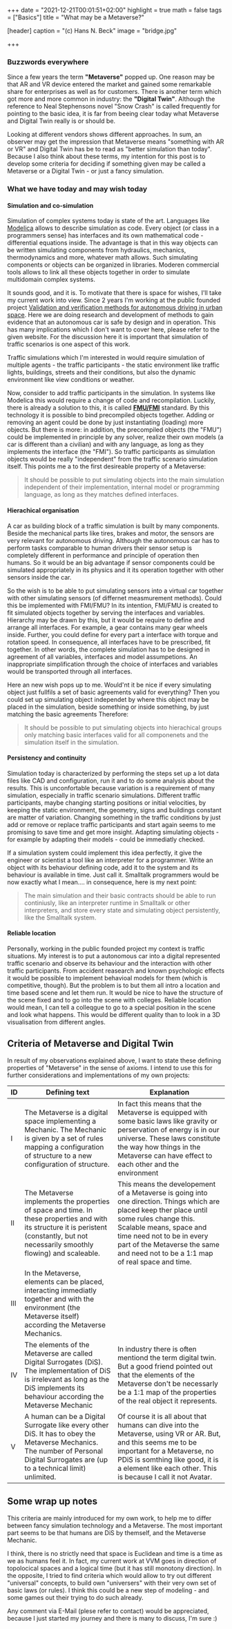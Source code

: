 +++
date = "2021-12-21T00:01:51+02:00"
highlight = true
math = false
tags = ["Basics"]
title = "What may be a Metaverse?"

[header]
  caption = "(c) Hans N. Beck"
  image = "bridge.jpg"

+++

### Buzzwords everywhere

Since a few years the term **"Metaverse"** popped up. One reason may be that AR and VR device entered the market and gained some remarkable share for enterprises as well as for customers. There is another term which got more and more common in industry: the **"Digital Twin"**. Although the reference to Neal Stephensons novel "Snow Crash" is called frequently for pointing to the basic idea, it is far from beeing clear today what Metaverse and Digital Twin really is or should be. 

Looking at different vendors shows different approaches. In sum, an observer may get the impression that Metaverse means "something with AR or VR" and Digital Twin has be to read as "better simulation than today". Because I also think about these terms, my intention for this post is to develop some criteria for deciding if something given may be called a Metaverse or a Digital Twin - or just a fancy simulation.

### What we have today and may wish today


#### Simulation and co-simulation

Simulation of complex systems today is state of the art. Languages like [Modelica](https://modelica.org/) allows to describe simulation as code. Every object (or class in a programmers sense) has interfaces and its own mathematical code - differential equations inside. The advantage is that in this way objects can be written simulating components from hydraulics, mechanics, thermodynamics and more, whatever math allows. Such simulating components or objects can be organized in libraries. Moderen commercial tools allows to link all these objects together in order to simulate multidomain complex systems. 

It sounds good, and it is. To motivate that there is space for wishes, I'll take my current work into view. Since 2 years I'm working at the public founded project [Validation and verification methods for autonomous driving in urban space](https://vvm-projekt.de). Here we are doing research and development of methods to gain evidence that an autonomous car is safe by design and in operation. This has many implications which I don't want to cover here, please refer to the given website. For the discussion here it is important that simulation of traffic scenarios is one aspect of this work. 

Traffic simulations which I'm interested in would require simulation of multiple agents - the traffic participants - the static environment like traffic lights, buildings, streets and their conditions, but also the dynamic environment like view conditions or weather. 

Now, consider to add traffic participants in the simulation. In systems like Modelica this would require a change of code and recompilation. Luckily, there is already a solution to this, it is called [**FMU/FMI**](https://fmi-standard.org/) standard. By this technology it is possible to bind precompiled objects together. Adding or removing an agent could be done by just instantiating (loading) more objects. But there is more: in addition, the precompiled objects (the "FMU") could be implemented in principle by any solver, realize their own models (a car is different than a civilian) and with any language, as long as they implements the interface (the "FMI"). So traffic participants as simulation objects would be really "independent" from the traffic scenario simulation itself. This points me a to the first desireable property of a Metaverse:

>It should be possible to put simulating objects into the main simulation independent of their implementation, internal model or programming language, as long as they matches defined interfaces.


#### Hierachical organisation

A car as building block of a traffic simulation is built by many components. Beside the mechanical parts like tires, brakes and motor, the sensors are very relevant for autonomous driving. Although the autonomous car has to perform tasks comparable to human drivers their sensor setup is completely different in performance and principle of operation then humans. So it would be an big advantage if sensor components could be simulated appropriately in its physics and it its operation together with other sensors inside the car. 

So the wish is to be able to put simulating sensors into a virtual car together with other simulating sensors (of differnet measmurement methods). Could this be implemented with FMI/FMU? In its intention, FMI/FMU is created to fit simulated objects together by serving the interfaces and variables. Hierarchy may be drawn by this, but it would be require to define and arrange all interfaces. For example, a gear contains many gear wheels inside. Further, you could define for every part a interface with torque and rotation speed. In consequence, all interfaces have to be prescribed, fit together. In other words, the complete simulation has to be designed in agreement of all variables, interfaces and model assumpetions. An inappropriate simplification through the choice of interfaces and variables would be transported through all interfaces.

Here an new wish pops up to me. Would'nt it be nice if every simulating object just fullfils a set of basic agreements valid for everything? Then you could set up simulating object independet by where this object may be placed in the simulation, beside something or inside something, by just matching the basic agreements Therefore: 

>It should be possible to put simulating objects into hierachical groups only matching basic interfaces valid for all componenets and the simulation itself in the simulation.

 

#### Persistency and continuity

Simulation today is characterized by performing the steps set up a lot data files like CAD and configuration, run it and to do some analysis about the results. This is unconfortable because variation is a requirement of many simulation, especially in traffic scenario simulations.  Different traffic participants, maybe changing starting positions or initial velocities, by keeping the static environment, the geometry, signs and buildings constant are matter of variation. Changing something in the traffic conditions by just add or remove or replace traffic participants and start again seems to me promising to save time and get more insight. Adapting simulating objects - for example by adapting their models - could be immediatly checked.


If a simulation system could implement this idea perfectly, it give the engineer or scientist a tool like an interpreter for a programmer.  Write an object with its behaviour defining code, add it to the system and its behaviour is available in time. Just call it. Smalltalk programmers would be now exactly what I mean.... in consequence, here is my next point:

> The main simulation and their basic contracts should be able to run continiusly, like an interpreter runtime in Smalltalk or other interpreters,  and store every state and simulating object persistently, like the Smalltalk system. 


#### Reliable location

Personally, working in the public founded project  my context is traffic situations. My interest is to put a autonomous car into a digital represented traffic scenario and observe its behaviour and the interaction with other traffic participants. From accident reasearch and known psychologic effects it would be possible to implement behavioal models for them (which is competitive, though). But the problem is to but them all intro a location and time based scene and let them run. It would be nice to have the structure of the scene fixed and to go into the scene with colleges. Reliable location would mean, I can tell a colleqgue to go to a special position in the scene and look what happens. This would be different quality than to look in a 3D visualisation from different angles. 



## Criteria of Metaverse and Digital Twin

In result of my observations explained above, I want to state these defining properties of "Metaverse" in the sense of axioms. I intend to use this for further considerations and implementations of my own projects:



| ID       | Defining text              | Explanation |
| ---------|----------------------------|-------------|
| I   | The Metaverse is a digital space implementing a Mechanic. The Mechanic is given by a set of rules mapping a configuration of structure to a new configuration of structure. | In fact this means that the Metaverse is equipped with some basic laws like gravity or perservation of energy is in our universe. These laws constitute the way how things in the Metaverse can have effect to each other and the environment |
| II | The Metaverse implements the properties of space and time. In these properties and with its structure it is peristent (constantly, but not necessarily smoothly flowing) and scaleable. | This means the developement of a Metaverse is going into one direction. Things which are placed keep ther place until some rules change this. Scalable means, space and time need not to be in every part of the Metaverse the same and need not to be a 1:1 map of real space and time. |
| III | In the Metaverse, elements can be placed, interacting immediatly together and with the environment (the Metaverse itself) according the Metaverse Mechanics. |
| IV | The elements of the Metaverse are called Digital Surrogates (DiS). The implementation of DiS is irrelevant as long as the DiS implements its behaviour according the Metaverse Mechanic | In industry there is often mentiond the term digital twin. But a good friend pointed out that the elements of the Metaverse don't be necessarly be a 1:1 map of the properties of the real object it represents. |
| V | A human can be a Digital Surrogate like every other DiS. It has to obey the Metaverse Mechanics. The number of Personal Digital Surrogates are (up to a technical limit) unlimited. | Of course it is all about that humans can dive into the Metaverse, using VR or AR. But, and this seems me to be important for a Metaverse, no PDiS  is somthing like good, it is a element like each other. This is because I call it not Avatar.|


## Some wrap up notes

This criteria are mainly introduced for my own work, to help me to differ between fancy simulation technology and a Metaverse. The most important part seems to be that humans are DiS by themself, and the Metaverse Mechanic.

I think, there is no strictly need that space is Euclidean and time is a time as we as humans feel it. In fact, my current work at VVM goes in direction of topolocical spaces and a logical time (but it has still monotony direction). In the opposite, I tried to find criteria which would allow to try out different "universal" concepts, to build own "universers" with their very own set of basic laws (or rules). I think this could be a new step of modeling - and some games out their trying to do such already.

Any comment via E-Mail (plese refer to contact) would be appreciated, because I just started my journey and there is many to discuss, I'm sure :)